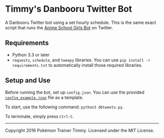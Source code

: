 # Timmy's Danbooru Twitter Bot

A Danbooru Twitter bot using a set hourly schedule. This is the same exact script that runs the [Anime School Girls Bot](https://twitter.com/AnimeSchoolGirls) on Twitter.

## Requirements

- Python 3.3 or later
- `requests`, `schedule`, and `tweepy` libraries. You can use `pip install -r requirements.txt` to automatically install those required libraries.

## Setup and Use

Before running the bot, set up `config.json`. You can use the provided [`config_example.json`](./config_example.json) file as a template.

To start, use the following command: `python3 dbtweets.py`.

To terminate, simply press `Ctrl-C`.

---

Copyright 2016 Pokémon Trainer Timmy. Licensed under the MIT License.
